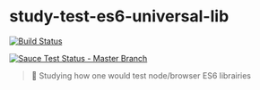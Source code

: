 # study-test-es6-universal-lib

 [![Build Status][travis-image]][travis-url] 

 [![Sauce Test Status - Master Branch][saucelabs-master-branch-image]][saucelabs-master-branch-url] 

> :microscope: Studying how one would test node/browser ES6 librairies 


[saucelabs-master-branch-url]: https://saucelabs.com/u/dd-e731285-master
[saucelabs-master-branch-image]: https://saucelabs.com/browser-matrix/dd-e731285-master.svg
[travis-url]: http://travis-ci.org/douglasduteil/isparta
[travis-image]: http://travis-ci.org/douglasduteil/isparta.svg?branch=master

